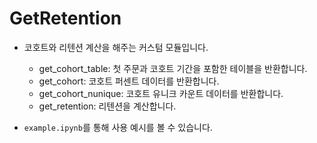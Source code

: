 # GetRetention
- 코호트와 리텐션 계산을 해주는 커스텀 모듈입니다.
  - get_cohort_table: 첫 주문과 코호트 기간을 포함한 테이블을 반환합니다.
  - get_cohort: 코호트 퍼센트 데이터를 반환합니다.
  - get_cohort_nunique: 코호트 유니크 카운트 데이터를 반환합니다.
  - get_retention: 리텐션을 계산합니다.
  
- `example.ipynb`를 통해 사용 예시를 볼 수 있습니다.
